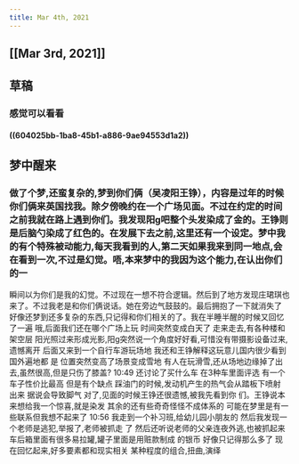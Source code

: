 ```yaml
---
title: Mar 4th, 2021
---
```


## [[Mar 3rd, 2021]]
## 草稿
### 感觉可以看看
#### ((604025bb-1ba8-45b1-a886-9ae94553d1a2))
## 梦中醒来
### 做了个梦,还蛮复杂的,梦到你们俩（吴凌阳王铮），内容是过年的时候你们俩来英国找我。除夕傍晚约在一个广场见面。不过在约定的时间之前我就在路上遇到你们。我发现阳g吧整个头发染成了金的。王铮则是后脑勺染成了红色的。在发展下去之前,这里还有一个设定。梦中我的有个特殊被动能力,每天我看到的人,第二天如果我来到同一地点,会在看到一次,不过是幻觉。唔,本来梦中的我因为这个能力,在认出你们的一
瞬间以为你们是我的幻觉。不过现在一想不符合逻辑。然后到了地方发现庄珺琪也来了。不过我老是和你们俩说话。她在旁边气鼓鼓的。最后拥抱了一下就消失了
好像还梦到还多复杂的东西,只记得和你们相关的了。我在半睡半醒的时候又回忆了一遍
哦,后面我们还在哪个广场上玩
时间突然变成白天了
走来走去,有各种楼和架空层
阳光照过来形成光影,阳g突然说一个角度好好看,可惜没有带摄影设备过来,遗憾离开
后面又来到一个自行车游玩场地
我还和王铮解释这玩意儿国内很少看到国外遍地都
是
位置突然变高了场景变成雪地
有人在玩滑雪,还从场地边缘掉了出去,虽然很高,但是只伤了膝盖?
 10:49
还讨论了买什么车
在3种车里面评选
有一个车子性价比最高
但是有个缺点
踩油门的时候,发动机产生的热气会从踏板下喷射
出来
据说会导致脚气
对了,见面的时候王铮还很遗憾,被我先看到你
们。王铮说本来想给我一个惊喜,就是染发
其余的还有些奇奇怪怪不成体系的
可能在梦里是有一些联系但我想不起来了
 10:56
我走到一个补习班,给幼儿园小朋友的
然后我发现一个老师是逃犯,举报了,老师被抓走
了
然后还听说老师的父亲连夜外逃,也被抓起来
车后箱里面有很多易拉罐,罐子里面是用赃款制成
的银币
好像只记得那么多了
现在回忆起来,好多要素都和现实相关
某种程度的组合,扭曲,演绎
